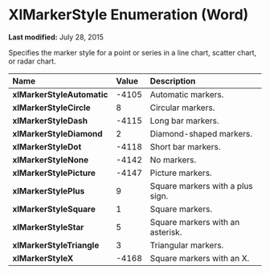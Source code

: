 
# XlMarkerStyle Enumeration (Word)

 **Last modified:** July 28, 2015

Specifies the marker style for a point or series in a line chart, scatter chart, or radar chart.


|**Name**|**Value**|**Description**|
|:-----|:-----|:-----|
| **xlMarkerStyleAutomatic**|-4105|Automatic markers.|
| **xlMarkerStyleCircle**|8|Circular markers.|
| **xlMarkerStyleDash**|-4115|Long bar markers.|
| **xlMarkerStyleDiamond**|2|Diamond-shaped markers.|
| **xlMarkerStyleDot**|-4118|Short bar markers.|
| **xlMarkerStyleNone**|-4142|No markers.|
| **xlMarkerStylePicture**|-4147|Picture markers.|
| **xlMarkerStylePlus**|9|Square markers with a plus sign.|
| **xlMarkerStyleSquare**|1|Square markers.|
| **xlMarkerStyleStar**|5|Square markers with an asterisk.|
| **xlMarkerStyleTriangle**|3|Triangular markers.|
| **xlMarkerStyleX**|-4168|Square markers with an X.|
